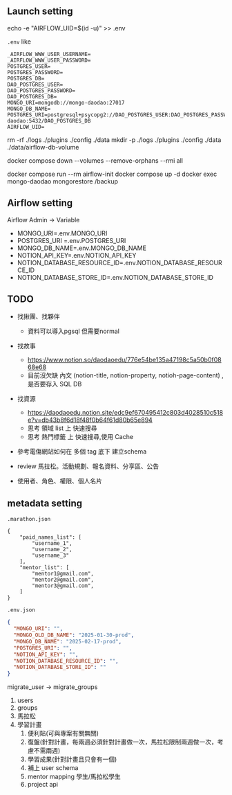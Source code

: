 
## Launch setting
echo -e "AIRFLOW_UID=$(id -u)" >> .env

`.env` like
```
_AIRFLOW_WWW_USER_USERNAME=
_AIRFLOW_WWW_USER_PASSWORD=
POSTGRES_USER=
POSTGRES_PASSWORD=
POSTGRES_DB=
DAO_POSTGRES_USER=
DAO_POSTGRES_PASSWORD=
DAO_POSTGRES_DB=
MONGO_URI=mongodb://mongo-daodao:27017
MONGO_DB_NAME=
POSTGRES_URI=postgresql+psycopg2://DAO_POSTGRES_USER:DAO_POSTGRES_PASSWORD@postgres-daodao:5432/DAO_POSTGRES_DB
AIRFLOW_UID=
```

rm -rf ./logs ./plugins ./config ./data
mkdir -p ./logs ./plugins ./config ./data ./data/airflow-db-volume

docker compose down --volumes --remove-orphans --rmi all


docker compose run --rm airflow-init 
docker compose up -d
docker exec mongo-daodao mongorestore /backup

## Airflow setting
Airflow Admin -> Variable
- MONGO_URI=.env.MONGO_URI
- POSTGRES_URI =.env.POSTGRES_URI
- MONGO_DB_NAME=.env.MONGO_DB_NAME
- NOTION_API_KEY=.env.NOTION_API_KEY
- NOTION_DATABASE_RESOURCE_ID=.env.NOTION_DATABASE_RESOURCE_ID
- NOTION_DATABASE_STORE_ID=.env.NOTION_DATABASE_STORE_ID

## TODO
- 找揪團、找夥伴 
  - 資料可以導入pgsql 但需要normal
- 找故事
  - https://www.notion.so/daodaoedu/776e54be135a47198c5a50b0f0868e68
  - 目前沒欠缺 內文 (notion-title, notion-property, notioh-page-content) , 是否要存入 SQL DB
- 找資源
  - https://daodaoedu.notion.site/edc9ef670495412c803d4028510c518e?v=db43b8f6d18f48f0b64f61d80b65e894
  - 思考 領域 list 上 快速搜尋
  - 思考 熱門標籤 上 快速搜尋,使用 Cache 




- 參考電傷網站如何在 多個 tag 底下 建立schema 
- review 馬拉松。活動規劃、報名資料、分享區、公告
- 使用者、角色、權限、個人名片


## metadata setting
`.marathon.json` 
```
{
    "paid_names_list": [
        "username_1",
        "username_2",
        "username_3"
    ],
    "mentor_list": [
        "mentor1@gmail.com",
        "mentor2@gmail.com",
        "mentor3@gmail.com",
    ]
}
```
`.env.json`
```json
{
  "MONGO_URI": "",
  "MONGO_OLD_DB_NAME": "2025-01-30-prod",
  "MONGO_DB_NAME": "2025-02-17-prod",
  "POSTGRES_URI": "",
  "NOTION_API_KEY": "",
  "NOTION_DATABASE_RESOURCE_ID": "",
  "NOTION_DATABASE_STORE_ID": ""
}

```

migrate_user -> migrate_groups
1. users
2. groups
3. 馬拉松
4. 學習計畫
   1. 便利貼(可與專案有關無關)
   2. 復盤(針對計畫，每兩週必須針對計畫做一次，馬拉松限制兩週做一次，考慮不需兩週)
   3. 學習成果(針對計畫且只會有一個)
   4. 補上 user schema
   5. mentor mapping 學生/馬拉松學生
   6. project api